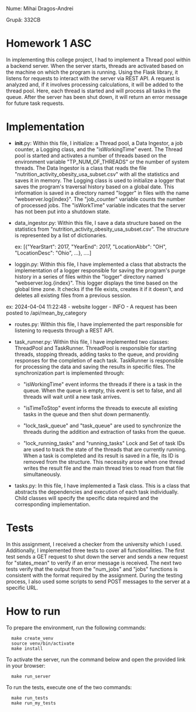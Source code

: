 Nume: Mihai Dragos-Andrei

Grupă: 332CB

# Homework 1 ASC
      
  In implementing this college project, I had to implement a Thread pool within a backend server. When the server starts, threads are activated based on the machine on which the program is running. Using the Flask library, it listens for requests to interact with the server via REST API. A request is analyzed and, if it involves processing calculations, it will be added to the thread pool. Here, each thread is started and will process all tasks in the queue. After the server has been shut down, it will return an error message for future task requests.


# Implementation

  - __init__.py: Within this file, I initialize: a Thread pool, a Data Ingestor, a job counter, a Logging class, and the "isWorkingTime" event. The Thread pool is started and activates a number of threads based on the environment variable "TP_NUM_OF_THREADS" or the number of system threads. The Data Ingestor is a class that reads the file "nutrition_activity_obesity_usa_subset.csv" with all the statistics and saves it in memory. The Logging class is used to initialize a logger that saves the program's traversal history based on a global date. This information is saved in a directory named "logger" in files with the name "webserver.log{index}". The "job_counter" variable counts the number of processed jobs. The "isWorkTime" variable indicates that the server has not been put into a shutdown state.

  - data_ingestor.py: Within this file, I save a data structure based on the statistics from "nutrition_activity_obesity_usa_subset.csv". The structure is represented by a list of dictionaries.

    ex:  [{"YearStart": 2017, "YearEnd": 2017, "LocationAbbr": "OH", "LocationDesc": "Ohio", ...}, ....]

   - loggin.py: Within this file, I have implemented a class that abstracts the implementation of a logger responsible for saving the program's purge history in a series of files within the "logger" directory named "webserver.log.{index}". This logger displays the time based on the global time zone. It checks if the file exists, creates it if it doesn't, and deletes all existing files from a previous session.
     
   ex: 2024-04-04 11:22:48 - website logger - INFO - A request has been posted to /api/mean_by_category

   - routes.py: Within this file, I have implemented the part responsible for listening to requests through a REST API.

   - task_runner.py: Within this file, I have implemented two classes: ThreadPool and TaskRunner. ThreadPool is responsible for starting threads, stopping threads, adding tasks to the queue, and providing responses for the completion of each task. TaskRunner is responsible for processing the data and saving the results in specific files. The synchronization part is implemented through:
     
      - "isWorkingTime" event informs the threads if there is a task in the queue. When the queue is empty, this event is set to false, and all threads will wait until a new task arrives.
     
      - "isTimeToStop" event informs the threads to execute all existing tasks in the queue and then shut down permanently.
     
      - "lock_task_queue" and "task_queue" are used to synchronize the threads during the addition and extraction of tasks from the queue.
     
      - "lock_running_tasks" and "running_tasks" Lock and Set of task IDs are used to track the state of the threads that are currently running. When a task is completed and its result is saved in a file, its ID is removed from the structure. This necessity arose when one thread writes the result file and the main thread tries to read from that file simultaneously.
    
- tasks.py: In this file, I have implemented a Task class. This is a class that abstracts the dependencies and execution of each task individually. Child classes will specify the specific data required and the corresponding implementation.

# Tests

In this assignment, I received a checker from the university which I used. Additionally, I implemented three tests to cover all functionalities. The first test sends a GET request to shut down the server and sends a new request for "states_mean" to verify if an error message is received. The next two tests verify that the output from the "num_jobs" and "jobs" functions is consistent with the format required by the assignment.
During the testing process, I also used some scripts to send POST messages to the server at a specific URL.

# How to run

To prepare the environment, run the following commands:

      make create_venv
      source venv/bin/activate
      make install
      
To activate the server, run the command below and open the provided link in your browser:

      make run_server

To run the tests, execute one of the two commands:

      make run_tests
      make run_my_tests
     

